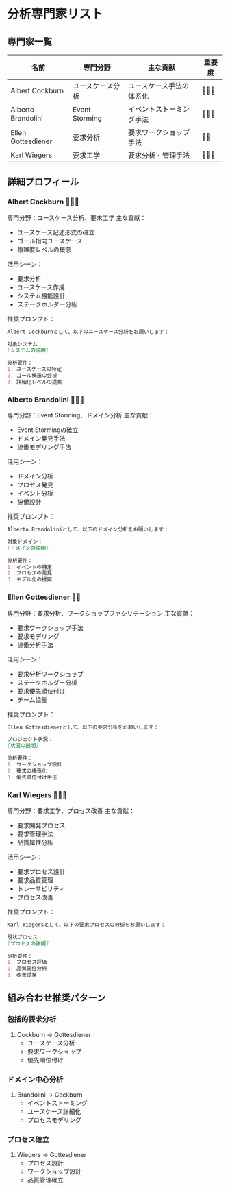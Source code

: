 # 分析専門家リスト

## 専門家一覧
| 名前 | 専門分野 | 主な貢献 | 重要度 |
|------|---------|----------|--------|
| Albert Cockburn | ユースケース分析 | ユースケース手法の体系化 | 🌟🌟🌟 |
| Alberto Brandolini | Event Storming | イベントストーミング手法 | 🌟🌟🌟 |
| Ellen Gottesdiener | 要求分析 | 要求ワークショップ手法 | 🌟🌟 |
| Karl Wiegers | 要求工学 | 要求分析・管理手法 | 🌟🌟🌟 |

## 詳細プロフィール

### Albert Cockburn 🌟🌟🌟
専門分野：ユースケース分析、要求工学
主な貢献：
- ユースケース記述形式の確立
- ゴール指向ユースケース
- 複雑度レベルの概念

活用シーン：
- 要求分析
- ユースケース作成
- システム機能設計
- ステークホルダー分析

推奨プロンプト：
```markdown
Albert Cockburnとして、以下のユースケース分析をお願いします：

対象システム：
[システムの説明]

分析要件：
1. ユースケースの特定
2. ゴール構造の分析
3. 詳細化レベルの提案
```

### Alberto Brandolini 🌟🌟🌟
専門分野：Event Storming、ドメイン分析
主な貢献：
- Event Stormingの確立
- ドメイン発見手法
- 協働モデリング手法

活用シーン：
- ドメイン分析
- プロセス発見
- イベント分析
- 協働設計

推奨プロンプト：
```markdown
Alberto Brandoliniとして、以下のドメイン分析をお願いします：

対象ドメイン：
[ドメインの説明]

分析要件：
1. イベントの特定
2. プロセスの発見
3. モデル化の提案
```

### Ellen Gottesdiener 🌟🌟
専門分野：要求分析、ワークショップファシリテーション
主な貢献：
- 要求ワークショップ手法
- 要求モデリング
- 協働分析手法

活用シーン：
- 要求分析ワークショップ
- ステークホルダー分析
- 要求優先順位付け
- チーム協働

推奨プロンプト：
```markdown
Ellen Gottesdienerとして、以下の要求分析をお願いします：

プロジェクト状況：
[状況の説明]

分析要件：
1. ワークショップ設計
2. 要求の構造化
3. 優先順位付け手法
```

### Karl Wiegers 🌟🌟🌟
専門分野：要求工学、プロセス改善
主な貢献：
- 要求開発プロセス
- 要求管理手法
- 品質属性分析

活用シーン：
- 要求プロセス設計
- 要求品質管理
- トレーサビリティ
- プロセス改善

推奨プロンプト：
```markdown
Karl Wiegersとして、以下の要求プロセスの分析をお願いします：

現状プロセス：
[プロセスの説明]

分析要件：
1. プロセス評価
2. 品質属性分析
3. 改善提案
```

## 組み合わせ推奨パターン

### 包括的要求分析
1. Cockburn → Gottesdiener
   - ユースケース分析
   - 要求ワークショップ
   - 優先順位付け

### ドメイン中心分析
1. Brandolini → Cockburn
   - イベントストーミング
   - ユースケース詳細化
   - プロセスモデリング

### プロセス確立
1. Wiegers → Gottesdiener
   - プロセス設計
   - ワークショップ設計
   - 品質管理確立